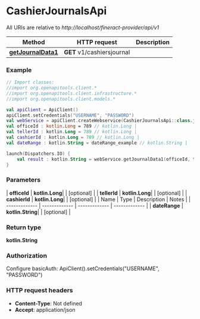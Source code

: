 # CashierJournalsApi

All URIs are relative to *http://localhost/fineract-provider/api/v1*

| Method | HTTP request | Description |
| ------------- | ------------- | ------------- |
| [**getJournalData1**](CashierJournalsApi.md#getJournalData1) | **GET** v1/cashiersjournal |  |





### Example
```kotlin
// Import classes:
//import org.openapitools.client.*
//import org.openapitools.client.infrastructure.*
//import org.openapitools.client.models.*

val apiClient = ApiClient()
apiClient.setCredentials("USERNAME", "PASSWORD")
val webService = apiClient.createWebservice(CashierJournalsApi::class.java)
val officeId : kotlin.Long = 789 // kotlin.Long | 
val tellerId : kotlin.Long = 789 // kotlin.Long | 
val cashierId : kotlin.Long = 789 // kotlin.Long | 
val dateRange : kotlin.String = dateRange_example // kotlin.String | 

launch(Dispatchers.IO) {
    val result : kotlin.String = webService.getJournalData1(officeId, tellerId, cashierId, dateRange)
}
```

### Parameters
| **officeId** | **kotlin.Long**|  | [optional] |
| **tellerId** | **kotlin.Long**|  | [optional] |
| **cashierId** | **kotlin.Long**|  | [optional] |
| Name | Type | Description  | Notes |
| ------------- | ------------- | ------------- | ------------- |
| **dateRange** | **kotlin.String**|  | [optional] |

### Return type

**kotlin.String**

### Authorization


Configure basicAuth:
    ApiClient().setCredentials("USERNAME", "PASSWORD")

### HTTP request headers

 - **Content-Type**: Not defined
 - **Accept**: application/json

